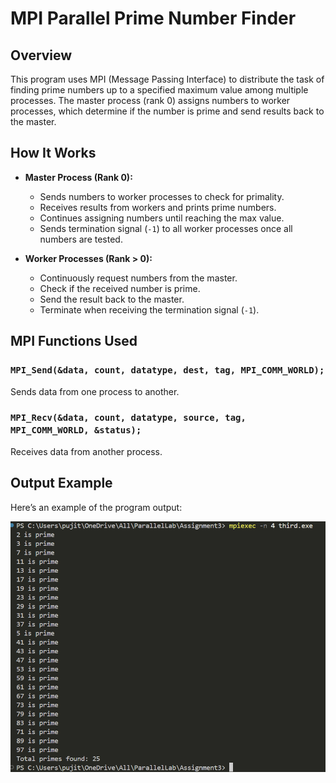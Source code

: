 # MPI Parallel Prime Number Finder

## Overview
This program uses MPI (Message Passing Interface) to distribute the task of finding prime numbers up to a specified maximum value among multiple processes. The master process (rank 0) assigns numbers to worker processes, which determine if the number is prime and send results back to the master.


## How It Works
- **Master Process (Rank 0):**
  - Sends numbers to worker processes to check for primality.
  - Receives results from workers and prints prime numbers.
  - Continues assigning numbers until reaching the max value.
  - Sends termination signal (`-1`) to all worker processes once all numbers are tested.

- **Worker Processes (Rank > 0):**
  - Continuously request numbers from the master.
  - Check if the received number is prime.
  - Send the result back to the master.
  - Terminate when receiving the termination signal (`-1`).

## MPI Functions Used
### `MPI_Send(&data, count, datatype, dest, tag, MPI_COMM_WORLD);`
Sends data from one process to another.

### `MPI_Recv(&data, count, datatype, source, tag, MPI_COMM_WORLD, &status);`
Receives data from another process.

## Output Example  
Here’s an example of the program output:  

![Output](image.png)  

